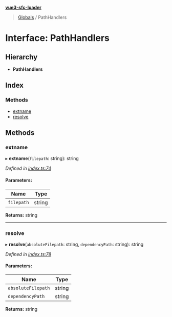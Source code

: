 **[vue3-sfc-loader](../README.md)**

> [Globals](../README.md) / PathHandlers

# Interface: PathHandlers

## Hierarchy

* **PathHandlers**

## Index

### Methods

* [extname](pathhandlers.md#extname)
* [resolve](pathhandlers.md#resolve)

## Methods

### extname

▸ **extname**(`filepath`: string): string

*Defined in [index.ts:74](https://github.com/FranckFreiburger/vue3-sfc-loader/blob/6e3ae22/src/index.ts#L74)*

#### Parameters:

Name | Type |
------ | ------ |
`filepath` | string |

**Returns:** string

___

### resolve

▸ **resolve**(`absoluteFilepath`: string, `dependencyPath`: string): string

*Defined in [index.ts:78](https://github.com/FranckFreiburger/vue3-sfc-loader/blob/6e3ae22/src/index.ts#L78)*

#### Parameters:

Name | Type |
------ | ------ |
`absoluteFilepath` | string |
`dependencyPath` | string |

**Returns:** string
